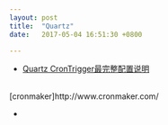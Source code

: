 ```yaml
---
layout: post
title:  "Quartz"
date:   2017-05-04 16:51:30 +0800

---
```

* [Quartz CronTrigger最完整配置说明](http://www.blogjava.net/xmatthew/archive/2009/02/15/253864.html )
<br>
[cronmaker]http://www.cronmaker.com/

* 


<br>

